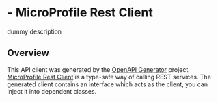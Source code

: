 #  - MicroProfile Rest Client

dummy description

## Overview
This API client was generated by the [OpenAPI Generator](https://openapi-generator.tech) project.
[MicroProfile Rest Client](https://github.com/eclipse/microprofile-rest-client) is a type-safe way of calling
REST services. The generated client contains an interface which acts as the client, you can inject it into dependent classes.
